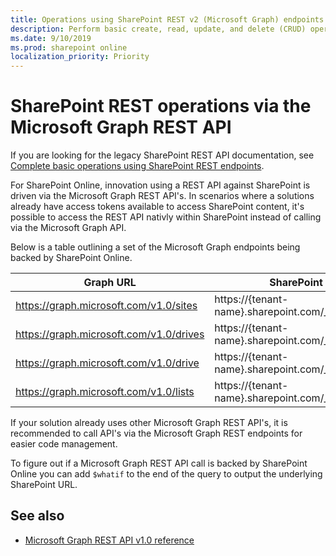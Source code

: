 ```yaml
---
title: Operations using SharePoint REST v2 (Microsoft Graph) endpoints
description: Perform basic create, read, update, and delete (CRUD) operations with the SharePoint v2 REST interface.
ms.date: 9/10/2019
ms.prod: sharepoint online
localization_priority: Priority
---
```


# SharePoint REST operations via the Microsoft Graph REST API

If you are looking for the legacy SharePoint REST API documentation, see [Complete basic operations using SharePoint REST endpoints](https://docs.microsoft.com/en-us/sharepoint/dev/sp-add-ins/complete-basic-operations-using-sharepoint-rest-endpoints).

For SharePoint Online, innovation using a REST API against SharePoint is driven via the Microsoft Graph REST API's. In scenarios where a solutions already have access tokens available to access SharePoint content, it's possible to access the REST API nativly within SharePoint instead of calling via the Microsoft Graph API.

Below is a table outlining a set of the Microsoft Graph endpoints being backed by SharePoint Online.

|Graph URL|	SharePoint URL|
|----|----|
|https://graph.microsoft.com/v1.0/sites|	https://{tenant-name}.sharepoint.com/_api/v2.0/sites|
|https://graph.microsoft.com/v1.0/drives|	https://{tenant-name}.sharepoint.com/_api/v2.0/drives|
|https://graph.microsoft.com/v1.0/drive|	https://{tenant-name}.sharepoint.com/_api/v2.0/drive|
|https://graph.microsoft.com/v1.0/lists|	https://{tenant-name}.sharepoint.com/_api/v2.0/lists|

If your solution already uses other Microsoft Graph REST API's, it is recommended to call API's via the Microsoft Graph REST endpoints for easier code management.

To figure out if a Microsoft Graph REST API call is backed by SharePoint Online you can add `$whatif` to the end of the query to output the underlying SharePoint URL.

## See also

- [Microsoft Graph REST API v1.0 reference](https://docs.microsoft.com/en-us/graph/api/overview?view=graph-rest-1.0)

 

 

